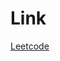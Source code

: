 # Link

[Leetcode](https://leetcode.com/problems/convert-sorted-array-to-binary-search-tree/description/)

